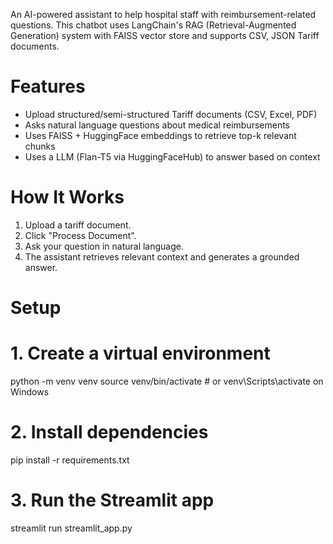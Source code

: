 An AI-powered assistant to help hospital staff with reimbursement-related questions. This chatbot uses LangChain's RAG (Retrieval-Augmented Generation) system with FAISS vector store and supports CSV, JSON Tariff documents.

# Features

- Upload structured/semi-structured Tariff documents (CSV, Excel, PDF)
- Asks natural language questions about medical reimbursements
- Uses FAISS + HuggingFace embeddings to retrieve top-k relevant chunks
- Uses a LLM (Flan-T5 via HuggingFaceHub) to answer based on context

# How It Works

1. Upload a tariff document.
2. Click "Process Document".
3. Ask your question in natural language.
4. The assistant retrieves relevant context and generates a grounded answer.

# Setup

# 1. Create a virtual environment
python -m venv venv
source venv/bin/activate  # or venv\\Scripts\\activate on Windows

# 2. Install dependencies
pip install -r requirements.txt

# 3. Run the Streamlit app
streamlit run streamlit_app.py